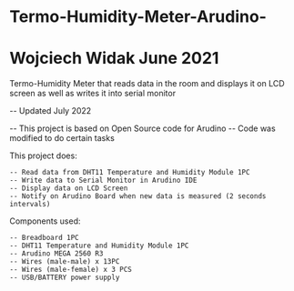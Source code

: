 # Termo-Humidity-Meter-Arudino- 
# Wojciech Widak June 2021

Termo-Humidity Meter that reads data in the room and displays it on LCD screen as well as writes it into serial monitor

-- Updated July 2022

-- This project is based on Open Source code for Arudino
-- Code was modified to do certain tasks

This project does:

	-- Read data from DHT11 Temperature and Humidity Module 1PC
	-- Write data to Serial Monitor in Arudino IDE
	-- Display data on LCD Screen 
	-- Notify on Arudino Board when new data is measured (2 seconds intervals)

Components used:

	-- Breadboard 1PC
	-- DHT11 Temperature and Humidity Module 1PC
	-- Arudino MEGA 2560 R3
	-- Wires (male-male) x 13PC
	-- Wires (male-female) x 3 PCS
	-- USB/BATTERY power supply
